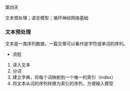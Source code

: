 第四天

文本预处理；语言模型；循环神经网络基础

### 文本预处理

文本是一类序列数据，一篇文章可以看作是字符或单词的序列。

* 流程

1. 读入文本
2. 分词
3. 建立字典，将每个词映射到一个唯一的索引（index）
4. 将文本从词的序列转换为索引的序列，方便输入模型


